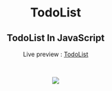<h1 align="center">TodoList</h1>
<h2 align="center">TodoList In JavaScript</h2>
<p align="center">Live preview : <a href="https://codepen.io/rintu4/pen/MWgeWjx">TodoList</a></p><br>
<p align="center">
<img src="https://user-images.githubusercontent.com/51328321/63173517-ab4db980-c05d-11e9-9e4a-14ea9e5dbff5.png">
</p>
